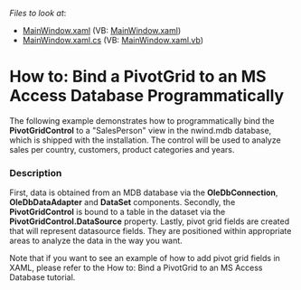 <!-- default file list -->
*Files to look at*:

* [MainWindow.xaml](./CS/HowToBindToMDB/MainWindow.xaml) (VB: [MainWindow.xaml](./VB/HowToBindToMDB/MainWindow.xaml))
* [MainWindow.xaml.cs](./CS/HowToBindToMDB/MainWindow.xaml.cs) (VB: [MainWindow.xaml.vb](./VB/HowToBindToMDB/MainWindow.xaml.vb))
<!-- default file list end -->
# How to: Bind a PivotGrid to an MS Access Database Programmatically


<p>The following example demonstrates how to programmatically bind the <strong>PivotGridControl</strong> to a "SalesPerson" view in the nwind.mdb database, which is shipped with the installation. The control will be used to analyze sales per country, customers, product categories and years.</p>


<h3>Description</h3>

<p>First, data is obtained from an MDB database via the <strong>OleDbConnection</strong>, <strong>OleDbDataAdapter</strong> and <strong>DataSet</strong> components. Secondly, the <strong>PivotGridControl</strong> is bound to a table in the dataset via the <strong>PivotGridControl.DataSource</strong> property. Lastly, pivot grid fields are created that will represent datasource fields. They are positioned within appropriate areas to analyze the data in the way you want.</p><p>Note that if you want to see an example of how to add pivot grid fields in XAML, please refer to the <a data-ticket="E2121">How to: Bind a PivotGrid to an MS Access Database</a> tutorial.</p>

<br/>



